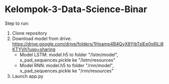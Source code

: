 # Kelompok-3-Data-Science-Binar
Step to run:
1. Clone repository
2. Download model from drive: https://drive.google.com/drive/folders/1Hxamp4B4QyX8YjbTsIEe0s6ILi8KTYVh?usp=sharing
   - Model LSTM: model.h5 to folder "/lstm/model", x_pad_sequences.pickle ke "/lstm/resources"
   - Model RNN: model.h5 to folder "/rnn/model", x_pad_sequences.pickle ke "/rnn/resources"
3. Launch app.py 

